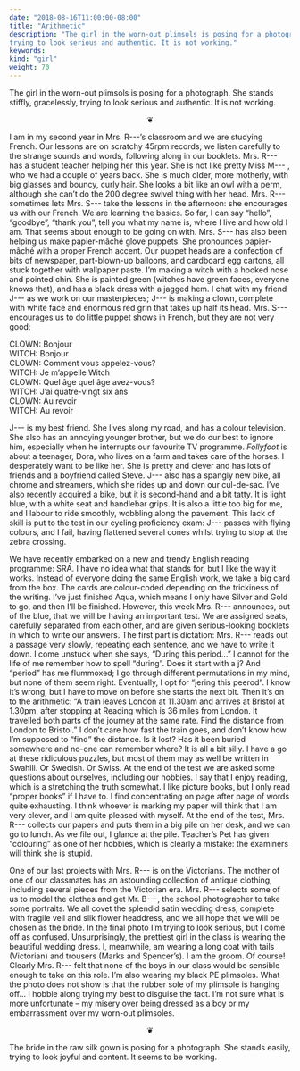 ```yaml
---
date: "2018-08-16T11:00:00-08:00"
title: "Arithmetic"
description: "The girl in the worn-out plimsols is posing for a photograph. She stands stiffly, gracelessly,
trying to look serious and authentic. It is not working."
keywords:
kind: "girl"
weight: 70
---
```




The girl in the worn-out plimsols is posing for a photograph. She stands stiffly, gracelessly,
trying to look serious and authentic. It is not working.

<center>
❦
</center>

I am in my second year in Mrs. R---’s classroom and we are studying French. Our lessons are on
scratchy 45rpm records; we listen carefully to the strange sounds and words, following along in our
booklets. Mrs. R--- has a student teacher helping her this year. She is not like pretty Miss M--- ,
who we had a couple of years back. She is much older, more motherly, with big glasses and bouncy,
curly hair. She looks a bit like an owl with a perm, although she can’t do the 200 degree swivel
thing with her head. Mrs. R--- sometimes lets Mrs. S--- take the lessons in the afternoon: she
encourages us with our French. We are learning the basics. So far, I can say “hello”, “goodbye”,
“thank you”, tell you what my name is, where I live and how old I am. That seems about enough to be
going on with. Mrs. S--- has also been helping us make papier-mâché glove puppets. She pronounces
papier-mâché with a proper French accent. Our puppet heads are a confection of bits of newspaper,
part-blown-up balloons, and cardboard egg cartons, all stuck together with wallpaper paste. I’m
making a witch with a hooked nose and pointed chin. She is painted green (witches have green faces,
everyone knows that), and has a black dress with a jagged hem. I chat with my friend J--- as we work
on our masterpieces; J--- is making a clown, complete with white face and enormous red grin that
takes up half its head. Mrs. S--- encourages us to do little puppet shows in French, but they are
not very good:

CLOWN: 	Bonjour  
WITCH: 	Bonjour  
CLOWN: 	Comment vous appelez-vous?  
WITCH: 	Je m’appelle Witch  
CLOWN: 	Quel âge quel âge avez-vous?  
WITCH: 	J’ai quatre-vingt six ans  
CLOWN: 	Au revoir  
WITCH: 	Au revoir  

J--- is my best friend. She lives along my road, and has a colour television. She also has an
annoying younger brother, but we do our best to ignore him, especially when he interrupts our
favourite TV programme. _Follyfoot_ is about a teenager, Dora, who lives on a farm and takes care of
the horses. I desperately want to be like her. She is pretty and clever and has lots of friends and
a boyfriend called Steve. J--- also has a spangly new bike, all chrome and streamers, which she
rides up and down our cul-de-sac. I’ve also recently acquired a bike, but it is second-hand and a
bit tatty. It is light blue, with a white seat and handlebar grips. It is also a little too big for
me, and I labour to ride smoothly, wobbling along the pavement. This lack of skill is put to the
test in our cycling proficiency exam: J--- passes with flying colours, and I fail, having flattened
several cones whilst trying to stop at the zebra crossing.

We have recently embarked on a new and trendy English reading programme: SRA. I have no idea what
that stands for, but I like the way it works. Instead of everyone doing the same English work, we
take a big card from the box. The cards are colour-coded depending on the trickiness of the writing.
I’ve just finished Aqua, which means I only have Silver and Gold to go, and then I’ll be finished.
However, this week Mrs. R--- announces, out of the blue, that we will be having an important test.
We are assigned seats, carefully separated from each other, and are given serious-looking booklets
in which to write our answers. The first part is dictation: Mrs. R--- reads out a passage very
slowly, repeating each sentence, and we have to write it down. I come unstuck when she says, “During
this period…” I cannot for the life of me remember how to spell “during”. Does it start with a j?
And “period” has me flummoxed; I go through different permutations in my mind, but none of them seem
right. Eventually, I opt for “jering this peerod”. I know it’s wrong, but I have to move on before
she starts the next bit. Then it’s on to the arithmetic: “A train leaves London at 11.30am and
arrives at Bristol at 1.30pm, after stopping at Reading which is 36 miles from London. It travelled
both parts of the journey at the same rate. Find the distance from London to Bristol.” I don’t care
how fast the train goes, and don’t know how I’m supposed to “find” the distance. Is it lost? Has it
been buried somewhere and no-one can remember where? It is all a bit silly. I have a go at these
ridiculous puzzles, but most of them may as well be written in Swahili. Or Swedish. Or Swiss. At the
end of the test we are asked some questions about ourselves, including our hobbies. I say that I
enjoy reading, which is a stretching the truth somewhat. I like picture books, but I only read
“proper books” if I have to. I find concentrating on page after page of words quite exhausting. I
think whoever is marking my paper will think that I am very clever, and I am quite pleased with
myself. At the end of the test, Mrs. R--- collects our papers and puts them in a big pile on her
desk, and we can go to lunch. As we file out, I glance at the pile. Teacher’s Pet has given
“colouring” as one of her hobbies, which is clearly a mistake: the examiners will think she is
stupid.

One of our last projects with Mrs. R--- is on the Victorians. The mother of one of our classmates
has an astounding collection of antique clothing, including several pieces from the Victorian era.
Mrs. R--- selects some of us to model the clothes and get Mr. B---, the school photographer to take
some portraits. We all covet the splendid satin wedding dress, complete with fragile veil and silk
flower headdress, and we all hope that we will be chosen as the bride. In the final photo I’m trying
to look serious, but I come off as confused. Unsurprisingly, the prettiest girl in the class is
wearing the beautiful wedding dress. I, meanwhile, am wearing a long coat with tails (Victorian) and
trousers (Marks and Spencer’s). I am the groom. Of course! Clearly Mrs. R--- felt that none of the
boys in our class would be sensible enough to take on this role. I’m also wearing my black PE
plimsoles. What the photo does not show is that the rubber sole of my plimsole is hanging off… I
hobble along trying my best to disguise the fact. I’m not sure what is more unfortunate – my misery
over being dressed as a boy or my embarrassment over my worn-out plimsoles.

<center>
❦
</center>

The bride in the raw silk gown is posing for a photograph. She stands easily, trying to look joyful
and content. It seems to be working.

